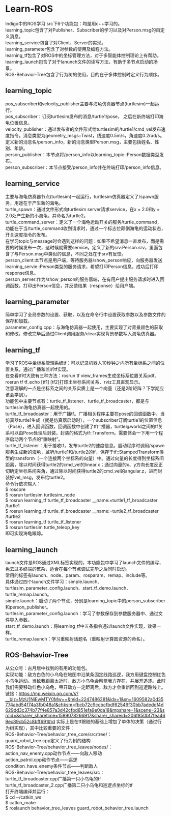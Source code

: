 # Learn-ROS
Indigo中的ROS学习
src下6个功能包：均是用c++学习的。</br>
learning_topic包含了对Publisher、Subscriber的学习以及对Person.msg的自定义消息。</br>
learning_service包含了对Client、Server的实现。</br>
learning_parameter包含了对参数的使用及编程方法。</br>
learning_tf包含了对ROS中的坐标管理方法，对于多智能体控制理论上有帮助。</br>
learning_launch包含了对于lanunch文件的读写方法，有助于多节点启动的场景。</br>
ROS-Behavior-Tree包含了行为树的使用，目的在于多体控制时定义行为顺序。



## learning_topic
pos_subscriber和velocity_publisher主要与海龟仿真器节点(turtlesim)一起运行。</br>
pos_subscriber：订阅turtlesim发布的消息/turtle1/pose， 之后在新终端打印海龟位置信息。</br>
velocity_publisher：通过发布者的文件形式给turtlesim的/turtle1/cmd_vel发布速度指令，消息类型为geometry_msgs::Twist，线速度0.5m/s，角速度0.2rad/s。</br>
定义新的消息名/person_info，新的消息类型Person.msg，主要包括姓名、性别、年龄。</br>
person_publisher：本节点将/person_info以learning_topic::Person数据类型发布。</br>
person_subscriber：本节点接受/person_info并在终端打印/person_info信息。

## learning_service
主要与海龟仿真器节点(turtlesim)一起运行，turtlesim仿真器定义了/spawn服务，用途在于产生新的海龟。</br>
turtle_spawn：通过文件形式向turtlesim server请求service，在x = 2.0和y = 2.0处产生新的小海龟，并命名为turtle2。</br>
turtle_command_server：定义了一个海龟运动开关的服务/turtle_command，功能在于当/turtle_command收到请求时，通过一个标志位颠倒海龟的运动状态，
开关速度指令的发布。</br>
在学习topic与message时会遇到这样的问题：如果不希望消息一直发布，而是需要的时候发布一次，这时候就需要service。定义了新的srv:Person.srv，里面包含了与Person.msg中类似的信息，不同之处在于srv有反馈。</br>
person_client:本节点是用户端，等待服务器/show_person响应，向服务器发送learning_servie::Person类型的服务请求，希望打印Person信息，成功后打印response信息。</br>
person_server:作为/show_person的服务器端，在有用户提出服务请求时进入回调函数，打印出Person信息，并反馈结果（response）给用户端。

## learning_parameter
简单学习了全局参数的设置、获取，以及在命令行中设置获取参数以及参数文件的保存和加载。</br>
parameter_config.cpp：与海龟仿真器一起使用，主要实现了对背景颜色的获取和修改，修改完毕后通过Client调用服务/clear实现背景参数写入海龟仿真器。

## learning_tf
学习了ROS中坐标系管理系统tf：可以记录机器人10秒钟之内所有坐标系之间的位置关系，通过广播和监听tf实现。</br>
在查看tf时大致有三种方法：rosrun tf view_frames生成坐标系位置关系pdf、rosrun tf tf_echo [tf1] [tf2]打印出坐标系间关系、rviz工具直观显示。</br>
注意理解的一点是坐标系之间的关系实质上是一个向量（还是2阶矩阵？下学期应该会学到）。</br>
功能包中主要节点有：turtle_tf_listener、turtle_tf_broadcaster，都是与turtlesim海龟仿真器一起使用的。</br>
turtle_tf_broadcaster：用于广播tf。广播相关程序主要在pose的回调函数中，当仿真器turtle1生成（就是仿真器启动时），一个subscriber订阅turtle1的位置信息（Pose），进入回调函数，回调函数中创建了tf广播器，turtle与world之间的tf关系可以由Pose处理后封装，封装的格式为tf::Transform。需要体会一下用一个程序启动两个节点的“重映射”。</br>
turtle_tf_listener：用于接收tf，发布turtle2的速度信息。启动程序时调用/spawn服务生成新的海龟，监听/turtle1和/turtle2的tf，保存于tf::StampedTransform类型的transform（一个连接两个坐标系的向量）中。通过向量的长度得到坐标系间距离，除以时间获得turtle2的cmd_vel的linear.x；通过向量的x、y方向长度反正切确定坐标系间夹角，通过除以时间获得turtle2的cmd_vel的angular.z，进而封装好vel_msg，发布给turtle2。</br>
命令行依次输入：</br>
$ roscore</br>
$ rosrun turtlesim turtlesim_node</br>
$ rosrun learning_tf turtle_tf_broadcaster __name:=turtle1_tf_broadcaster /turtle1</br>
$ rosrun learning_tf turtle_tf_broadcaster __name:=turtle2_tf_broadcaster /turtle2</br>
$ rosrun learning_tf turtle_tf_listener</br>
$ rosrun turtlesim turtle_teleop_key</br>
即可实现海龟跟踪。

## learning_launch
launch文件是ROS通过XML标签实现的，本功能包中学习了launch文件的编写，免去过多终端的繁杂，适合在每个节点调试完毕之后同时启动。</br>
常用的标签有launch、node、param、rosparam、remap、include等。</br>
具体通过四个launch文件学习：simple.launch、turtlesim_parameter_config.launch、start_tf_demo.launch、turtle_remap.launch。</br>
simple.launch：启动了两个节点，分别是learning_topic中的person_subscriber和person_publisher。</br>
turtlesim_parameter_config.launch：学习了参数保存到参数服务器中、通过文件导入参数。</br>
start_tf_demo.launch：将learning_tf中五条指令通过launch文件实现，效果一样。</br>
turtle_remap.launch：学习重映射话题名（重映射计算图资源的命名）。

## ROS-Behavior-Tree
从公众号：古月居中找到的有用的功能包。</br>
实现功能：敌方白色的小乌龟在地图中沿某条固定线路巡逻，我方用键盘控制红色小乌龟运动。当敌我距离太近时，敌方小乌龟会察觉我方存在，并展开追逐。此时我们需要移动红色小乌龟，甩开敌方一定距离后，敌方才会重新回到巡逻路线上。</br>
链接：https://mp.weixin.qq.com/s?__biz=MzU1NjEwMTY0Mw==&mid=2247486381&idx=1&sn=1609582a0d35774abd54f74a3fb048a1&chksm=fbcb72c9ccbcfbdf62546f30bb7adeddf4d629dd3c374b77f4e857a3d42cfbd851efa9e0da18&mpshare=1&scene=23&srcid=&sharer_sharetime=1589078266917&sharer_shareid=206f850bf7fea469ec89cb52c8bff691#rd
实际上是在tf跟随的基础上增加了单体的决策（通过行为树实现），其中比较重要的文件：</br>
ROS-Behavior-Tree/behavior_tree_core/src/tree/：</br>
 guard_robot_tree.cpp定义了行为树的结构</br>
ROS-Behavior-Tree/behavior_tree_leaves/nodes/：</br>
 action_nav_enemy.cpp动作节点——向敌人移动</br>
 action_patrol.cpp动作节点——巡逻</br>
 condition_have_enemy条件节点——判断敌人</br>
ROS-Behavior-Tree/behavior_tree_leaves/src：</br>
 turtle_tf_broadcaster.cpp广播第一只小乌龟的tf</br>
 turtle_tf_broadcaster_2.cpp广播第二只小乌龟和巡逻点坐标的tf</br>
打开终端编译并运行：</br>
$ cd ~/catkin_ws</br>
$ catkin_make</br>
$ roslaunch behavior_tree_leaves guard_robot_behavior_tree.launch</br>
























